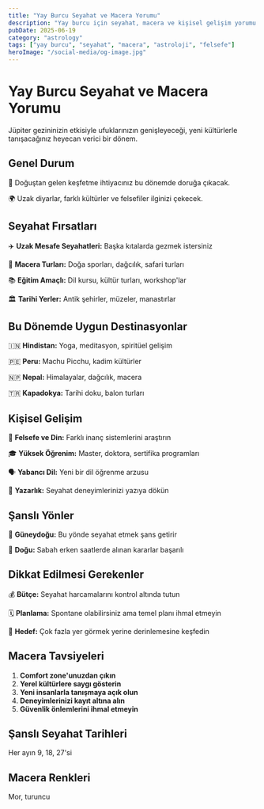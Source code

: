 ```yaml
---
title: "Yay Burcu Seyahat ve Macera Yorumu"
description: "Yay burcu için seyahat, macera ve kişisel gelişim yorumu. Ufuklar genişliyor!"
pubDate: 2025-06-19
category: "astrology"
tags: ["yay burcu", "seyahat", "macera", "astroloji", "felsefe"]
heroImage: "/social-media/og-image.jpg"
---
```


# Yay Burcu Seyahat ve Macera Yorumu

Jüpiter gezininizin etkisiyle ufuklarınızın genişleyeceği, yeni kültürlerle tanışacağınız heyecan verici bir dönem.

## Genel Durum

🏹 Doğuştan gelen keşfetme ihtiyacınız bu dönemde doruğa çıkacak.

🌍 Uzak diyarlar, farklı kültürler ve felsefiler ilginizi çekecek.

## Seyahat Fırsatları

✈️ **Uzak Mesafe Seyahatleri:** Başka kıtalarda gezmek istersiniz

🎒 **Macera Turları:** Doğa sporları, dağcılık, safari turları

📚 **Eğitim Amaçlı:** Dil kursu, kültür turları, workshop'lar

🏛️ **Tarihi Yerler:** Antik şehirler, müzeler, manastırlar

## Bu Dönemde Uygun Destinasyonlar

🇮🇳 **Hindistan:** Yoga, meditasyon, spiritüel gelişim

🇵🇪 **Peru:** Machu Picchu, kadim kültürler

🇳🇵 **Nepal:** Himalayalar, dağcılık, macera

🇹🇷 **Kapadokya:** Tarihi doku, balon turları

## Kişisel Gelişim

📖 **Felsefe ve Din:** Farklı inanç sistemlerini araştırın

🎓 **Yüksek Öğrenim:** Master, doktora, sertifika programları

🗣️ **Yabancı Dil:** Yeni bir dil öğrenme arzusu

📝 **Yazarlık:** Seyahat deneyimlerinizi yazıya dökün

## Şanslı Yönler

🧭 **Güneydoğu:** Bu yönde seyahat etmek şans getirir

🌅 **Doğu:** Sabah erken saatlerde alınan kararlar başarılı

## Dikkat Edilmesi Gerekenler

💰 **Bütçe:** Seyahat harcamalarını kontrol altında tutun

🗓️ **Planlama:** Spontane olabilirsiniz ama temel planı ihmal etmeyin

🎯 **Hedef:** Çok fazla yer görmek yerine derinlemesine keşfedin

## Macera Tavsiyeleri

1. **Comfort zone'unuzdan çıkın**
2. **Yerel kültürlere saygı gösterin**
3. **Yeni insanlarla tanışmaya açık olun**
4. **Deneyimlerinizi kayıt altına alın**
5. **Güvenlik önlemlerini ihmal etmeyin**

## Şanslı Seyahat Tarihleri
Her ayın 9, 18, 27'si

## Macera Renkleri
Mor, turuncu
